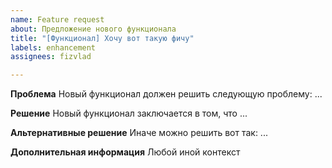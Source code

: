```yaml
---
name: Feature request
about: Предложение нового функционала
title: "[Функционал] Хочу вот такую фичу"
labels: enhancement
assignees: fizvlad

---
```


**Проблема**
Новый функционал должен решить следующую проблему: ...

**Решение**
Новый функционал заключается в том, что ...

**Альтернативные решение**
Иначе можно решить вот так: ...

**Дополнительная информация**
Любой иной контекст
